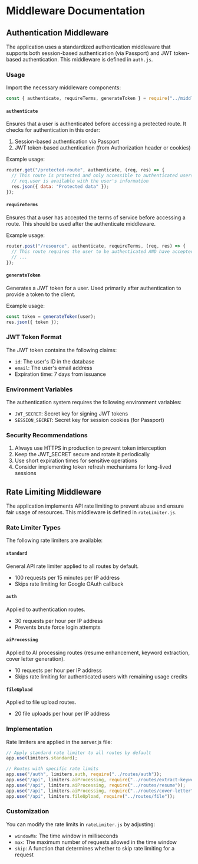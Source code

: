 # Middleware Documentation

## Authentication Middleware

The application uses a standardized authentication middleware that supports both session-based authentication (via Passport) and JWT token-based authentication. This middleware is defined in `auth.js`.

### Usage

Import the necessary middleware components:

```javascript
const { authenticate, requireTerms, generateToken } = require("../middleware/auth");
```

#### `authenticate`

Ensures that a user is authenticated before accessing a protected route. It checks for authentication in this order:
1. Session-based authentication via Passport
2. JWT token-based authentication (from Authorization header or cookies)

Example usage:

```javascript
router.get("/protected-route", authenticate, (req, res) => {
  // This route is protected and only accessible to authenticated users
  // req.user is available with the user's information
  res.json({ data: "Protected data" });
});
```

#### `requireTerms`

Ensures that a user has accepted the terms of service before accessing a route.
This should be used after the authenticate middleware.

Example usage:

```javascript
router.post("/resource", authenticate, requireTerms, (req, res) => {
  // This route requires the user to be authenticated AND have accepted terms
  // ...
});
```

#### `generateToken`

Generates a JWT token for a user. Used primarily after authentication to provide a token to the client.

Example usage:

```javascript
const token = generateToken(user);
res.json({ token });
```

### JWT Token Format

The JWT token contains the following claims:
- `id`: The user's ID in the database
- `email`: The user's email address
- Expiration time: 7 days from issuance

### Environment Variables

The authentication system requires the following environment variables:
- `JWT_SECRET`: Secret key for signing JWT tokens
- `SESSION_SECRET`: Secret key for session cookies (for Passport)

### Security Recommendations

1. Always use HTTPS in production to prevent token interception
2. Keep the JWT_SECRET secure and rotate it periodically
3. Use short expiration times for sensitive operations
4. Consider implementing token refresh mechanisms for long-lived sessions

## Rate Limiting Middleware

The application implements API rate limiting to prevent abuse and ensure fair usage of resources. This middleware is defined in `rateLimiter.js`.

### Rate Limiter Types

The following rate limiters are available:

#### `standard`

General API rate limiter applied to all routes by default.
- 100 requests per 15 minutes per IP address
- Skips rate limiting for Google OAuth callback

#### `auth`

Applied to authentication routes.
- 30 requests per hour per IP address
- Prevents brute force login attempts

#### `aiProcessing`

Applied to AI processing routes (resume enhancement, keyword extraction, cover letter generation).
- 10 requests per hour per IP address
- Skips rate limiting for authenticated users with remaining usage credits

#### `fileUpload`

Applied to file upload routes.
- 20 file uploads per hour per IP address

### Implementation

Rate limiters are applied in the server.js file:

```javascript
// Apply standard rate limiter to all routes by default
app.use(limiters.standard);

// Routes with specific rate limits
app.use("/auth", limiters.auth, require("../routes/auth"));
app.use("/api", limiters.aiProcessing, require("../routes/extract-keywords"));
app.use("/api", limiters.aiProcessing, require("../routes/resume"));
app.use("/api", limiters.aiProcessing, require("../routes/cover-letter"));
app.use("/api", limiters.fileUpload, require("../routes/file"));
```

### Customization

You can modify the rate limits in `rateLimiter.js` by adjusting:
- `windowMs`: The time window in milliseconds
- `max`: The maximum number of requests allowed in the time window
- `skip`: A function that determines whether to skip rate limiting for a request 
